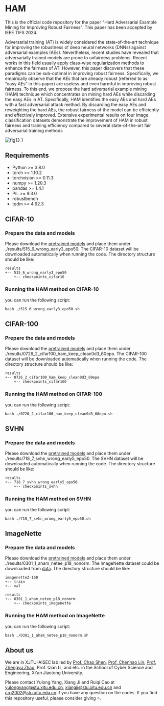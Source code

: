 # HAM
This is the official code repository for the paper "Hard Adversarial Example Mining for Improving Robust Fairness". This paper has been accepted by IEEE TIFS 2024.

Adversarial training (AT) is widely considered the
state-of-the-art technique for improving the robustness of deep
neural networks (DNNs) against adversarial examples (AEs).
Nevertheless, recent studies have revealed that adversarially
trained models are prone to unfairness problems. Recent works
in this field usually apply class-wise regularization methods to
enhance the fairness of AT. However, this paper discovers that
these paradigms can be sub-optimal in improving robust fairness.
Specifically, we empirically observe that the AEs that are already
robust (referred to as “easy AEs” in this paper) are useless
and even harmful in improving robust fairness. To this end, we
propose the hard adversarial example mining (HAM) technique
which concentrates on mining hard AEs while discarding the easy
AEs in AT. Specifically, HAM identifies the easy AEs and hard
AEs with a fast adversarial attack method. By discarding the
easy AEs and reweighting the hard AEs, the robust fairness of
the model can be efficiently and effectively improved. Extensive
experimental results on four image classification datasets demonstrate the improvement of HAM in robust fairness and training
efficiency compared to several state-of-the-art fair adversarial
training methods

![fig13_1](https://github.com/user-attachments/assets/b42c42ee-1db4-4773-a568-1d7afd21d808)

## Requirements

+ Python >= 3.8.0
+ torch >= 1.10.2
+ torchvision >= 0.11.3
+ numpy >= 1.20.3
+ pandas >= 1.4.1
+ PIL >= 9.3.0
+ robustbench
+ tqdm >= 4.62.3



## CIFAR-10

### Prepare the data and models

Please download the [pretrained models](https://drive.google.com/file/d/1jfgJvq-kuu2f-XB-3Z5ml98ngNJX7zUe/view?usp=drive_link) and place them under ./results/515_6_wrong_early3_epo50. The CIFAR-10 dataset will be downloaded automatically when running the code. The directory structure should be like:

```
results
+-- 515_6_wrong_early3_epo50
    +-- checkpoints_cifar10
```

### Running the HAM method on CIFAR-10

you can run the following script:
```
bash ./515_6_wrong_early3_epo50.sh
```

## CIFAR-100

### Prepare the data and models

Please download the [pretrained models](https://drive.google.com/file/d/1AhvShkc799QpT4I3LnINirieHudHWzrU/view?usp=drive_link) and place them under ./results/0726_2_cifar100_ham_keep_clean0d3_60epo. The CIFAR-100 dataset will be downloaded automatically when running the code. The directory structure should be like:

```
results
+-- 0726_2_cifar100_ham_keep_clean0d3_60epo
    +-- checkpoints_cifar100
```

### Running the HAM method on CIFAR-100

you can run the following script:
```
bash ./0726_2_cifar100_ham_keep_clean0d3_60epo.sh
```

## SVHN

### Prepare the data and models

Please download the [pretrained models](https://drive.google.com/file/d/1EyLnIk-UIPVVSsLz3B1jwxJxXFTji-Li/view?usp=drive_link) and place them under ./results/718_7_svhn_wrong_early5_epo50. The SVHN dataset will be downloaded automatically when running the code. The directory structure should be like:

```
results
+-- 718_7_svhn_wrong_early5_epo50
    +-- checkpoints_svhn
```

### Running the HAM method on SVHN

you can run the following script:
```
bash ./718_7_svhn_wrong_early5_epo50.sh
```


## ImageNette

### Prepare the data and models

Please download the [pretrained models](https://drive.google.com/file/d/1WqAzuXXU363-H2PS0ByycypvcbASMUp7/view?usp=drive_link) and place them under ./results/0301_1_aham_netee_p18_nonorm. The ImageNette dataset could be downloaded from [data](https://drive.google.com/file/d/1nyYlZFvpSRl_ogmaO0cm8-hMT4YMYe9D/view?usp=drive_link). The directory structure should be like:

```
imagenette2-160
+-- train
+-- val
```

```
results
+-- 0301_1_aham_netee_p18_nonorm
    +-- checkpoints_imagenette
```

### Running the HAM method on ImageNette

you can run the following script:
```
bash ./0301_1_aham_netee_p18_nonorm.sh
```


## About us
We are in XJTU-AISEC lab led by [Prof. Chao Shen](https://gr.xjtu.edu.cn/en/web/cshen/home), [Prof. Chenhao Lin](https://gr.xjtu.edu.cn/en/web/linchenhao), [Prof. Zhengyu Zhao](https://zhengyuzhao.github.io/), Prof. Qian Li, and etc. in the School of Cyber Science and Engineering, Xi'an Jiaotong University.

Please contact Yulong Yang, Xiang Ji and Ruiqi Cao at yulongyang@stu.xjtu.edu.cn, xiangji@stu.xjtu.edu.cn and crq2002@stu.xjtu.edu.cn if you have any question on the codes. If you find this repository useful, please consider giving ⭐.
